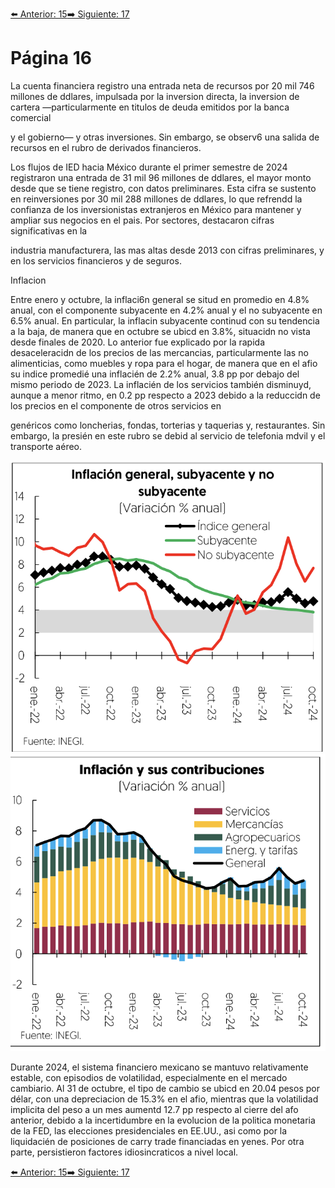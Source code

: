 [⬅️ Anterior: 15](./15.md)[➡️ Siguiente: 17](./17.md)

# Página 16

La cuenta financiera registro una entrada neta de recursos por 20 mil 746 millones de ddlares, impulsada por la
inversion directa, la inversion de cartera —particularmente en titulos de deuda emitidos por la banca comercial

y el gobierno— y otras inversiones. Sin embargo, se observ6 una salida de recursos en el rubro de derivados
financieros.

Los flujos de IED hacia México durante el primer semestre de 2024 registraron una entrada de 31 mil 96 millones
de ddlares, el mayor monto desde que se tiene registro, con datos preliminares. Esta cifra se sustento en
reinversiones por 30 mil 288 millones de ddlares, lo que refrendd la confianza de los inversionistas extranjeros
en México para mantener y ampliar sus negocios en el pais. Por sectores, destacaron cifras significativas en la

industria manufacturera, las mas altas desde 2013 con cifras preliminares, y en los servicios financieros y de
seguros.

Inflacion

Entre enero y octubre, la inflaci6n general se situd en promedio en 4.8% anual, con el componente subyacente
en 4.2% anual y el no subyacente en 6.5% anual. En particular, la inflacin subyacente continud con su tendencia
a la baja, de manera que en octubre se ubicd en 3.8%, situacidn no vista desde finales de 2020. Lo anterior fue
explicado por la rapida desaceleracidn de los precios de las mercancias, particularmente las no alimenticias,
como muebles y ropa para el hogar, de manera que en el afio su indice promedié una inflacién de 2.2% anual,
3.8 pp por debajo del mismo periodo de 2023. La inflacién de los servicios también disminuyd, aunque a menor
ritmo, en 0.2 pp respecto a 2023 debido a la reduccidn de los precios en el componente de otros servicios en

genéricos como loncherias, fondas, torterias y taquerias y, restaurantes. Sin embargo, la presién en este rubro
se debid al servicio de telefonia mdvil y el transporte aéreo.

![Inflacién general, subyacente y no subyacente](../img/16.1.png)
![Informaicón y sus contribuciones](../img/16.2.png)

Durante 2024, el sistema financiero mexicano se mantuvo relativamente estable, con episodios de volatilidad,
especialmente en el mercado cambiario. Al 31 de octubre, el tipo de cambio se ubicd en 20.04 pesos por délar,
con una depreciacion de 15.3% en el afio, mientras que la volatilidad implicita del peso a un mes aumentd 12.7
pp respecto al cierre del afo anterior, debido a la incertidumbre en la evolucion de la politica monetaria de la
FED, las elecciones presidenciales en EE.UU., asi como por la liquidacién de posiciones de carry trade
financiadas en yenes. Por otra parte, persistieron factores idiosincraticos a nivel local.

[⬅️ Anterior: 15](./15.md)[➡️ Siguiente: 17](./17.md)